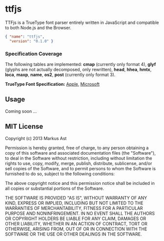 # ttfjs

TTFjs is a TrueType font parser entirely written in JavaScript and compatible to both Node.js and the Browser.

```json
{ "name": "ttfjs",
  "version": "0.1.0" }
```

### Specification Coverage

The following tables are implemented: **cmap** (currently only format 4), **glyf** (glyphs are not actually decomposed, only rewritten), **head**, **hhea**, **hmtx**, **loca**, **maxp**, **name**, **os2**, **post** (currently only format 3).  

**TrueType Font Specification:** [Apple](https://developer.apple.com/fonts/TTRefMan/RM06/Chap6.html), [Microsoft](http://www.microsoft.com/typography/specs/default.htm)

## Usage

Coming soon ...

## MIT License
Copyright (c) 2013 Markus Ast

Permission is hereby granted, free of charge, to any person obtaining a copy of this software and associated documentation files (the "Software"), to deal in the Software without restriction, including without limitation the rights to use, copy, modify, merge, publish, distribute, sublicense, and/or sell copies of the Software, and to permit persons to whom the Software is furnished to do so, subject to the following conditions:

The above copyright notice and this permission notice shall be included in all copies or substantial portions of the Software.

THE SOFTWARE IS PROVIDED "AS IS", WITHOUT WARRANTY OF ANY KIND, EXPRESS OR IMPLIED, INCLUDING BUT NOT LIMITED TO THE WARRANTIES OF MERCHANTABILITY, FITNESS FOR A PARTICULAR PURPOSE AND NONINFRINGEMENT. IN NO EVENT SHALL THE AUTHORS OR COPYRIGHT HOLDERS BE LIABLE FOR ANY CLAIM, DAMAGES OR OTHER LIABILITY, WHETHER IN AN ACTION OF CONTRACT, TORT OR OTHERWISE, ARISING FROM, OUT OF OR IN CONNECTION WITH THE SOFTWARE OR THE USE OR OTHER DEALINGS IN THE SOFTWARE.
